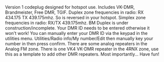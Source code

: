 Version 1 codeplug designed for hotspot use. Includes VK-DMR, Brandmeister, Free DMR, TGIF. Duplex zone frequencies in radio: RX 434.175 TX 439.175mhz. So is reversed in your hotspot. Simplex zone frequencies in radio: RX/TX 439.175mhz. BM Duplex is under construction/incomplete. Your DMR ID needs to be entered otherwise it won't work! You can manually enter your DMR ID via the keypad in the utilities menu. Utilities/Radio info/My number/Edit then manually key your number in then press confirm. There are some analog repeaters in the Analog FM zone. There is one VK4 VK-DMR repeater in the 4RNX zone, use this as a template to add other DMR repeaters.
Most importantly... Have fun!
